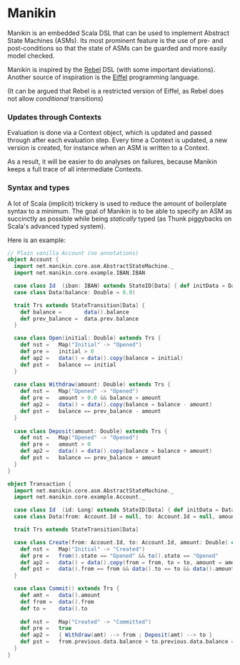 # Manikin
Manikin is an embedded Scala DSL that can be used to implement Abstract State Machines (ASMs).
Its most prominent feature is the use of pre- and post-conditions so that the state of ASMs can be guarded and more easily model checked.

Manikin is inspired by the [Rebel](https://github.com/cwi-swat/rebel) DSL (with some important deviations).
Another source of inspiration is the [Eiffel](https://www.eiffel.com) programming language.

(It can be argued that Rebel is a restricted version of Eiffel, as Rebel does not allow *conditional* transitions)

### Updates through Contexts
Evaluation is done via a Context object, which is updated and passed through after each evaluation step.
Every time a Context is updated, a new version is created, for instance when an ASM is written to a Context.

As a result, it will be easier to do analyses on failures, because Manikin keeps a full trace of all intermediate Contexts. 

### Syntax and types
A lot of Scala (implicit) trickery is used to reduce the amount of boilerplate syntax to a minimum. 
The goal of Manikin is to be able to specify an ASM as succinctly as possible while being *statically* typed (as Thunk piggybacks on Scala's advanced typed system). 

Here is an example:
```scala
// Plain vanilla Account (no annotations)
object Account {
  import net.manikin.core.asm.AbstractStateMachine._
  import net.manikin.core.example.IBAN.IBAN

  case class Id  (iban: IBAN) extends StateID[Data] { def initData = Data() }
  case class Data(balance: Double = 0.0)

  trait Trs extends StateTransition[Data] {
    def balance =       data().balance
    def prev_balance =  data.prev.balance
  }

  case class Open(initial: Double) extends Trs {
    def nst =   Map("Initial" -> "Opened")
    def pre =   initial > 0
    def ap2 =   data() = data().copy(balance = initial)
    def pst =   balance == initial
  }
  
  case class Withdraw(amount: Double) extends Trs {
    def nst =   Map("Opened" -> "Opened")
    def pre =   amount > 0.0 && balance > amount
    def ap2 =   data() = data().copy(balance = balance - amount)
    def pst =   balance == prev_balance - amount
  }
                                                                               
  case class Deposit(amount: Double) extends Trs {
    def nst =   Map("Opened" -> "Opened")
    def pre =   amount > 0
    def ap2 =   data() = data().copy(balance = balance + amount)
    def pst =   balance == prev_balance + amount
  }
}
```
```scala
object Transaction {
  import net.manikin.core.asm.AbstractStateMachine._
  import net.manikin.core.example.Account._

  case class Id  (id: Long) extends StateID[Data] { def initData = Data() }
  case class Data(from: Account.Id = null, to: Account.Id = null, amount: Double = 0.0)

  trait Trs extends StateTransition[Data]

  case class Create(from: Account.Id, to: Account.Id, amount: Double) extends Trs {
    def nst =   Map("Initial" -> "Created")
    def pre =   from().state == "Opened" && to().state == "Opened"
    def ap2 =   data() = data().copy(from = from, to = to, amount = amount)
    def pst =   data().from == from && data().to == to && data().amount == amount
  }

  case class Commit() extends Trs {
    def amt =   data().amount
    def from =  data().from
    def to =    data().to
    
    def nst =   Map("Created" -> "Committed")
    def pre =   true
    def ap2 =   { Withdraw(amt) --> from ; Deposit(amt) --> to }
    def pst =   from.previous.data.balance + to.previous.data.balance == from().data.balance + to().data.balance
  }  
}
```
